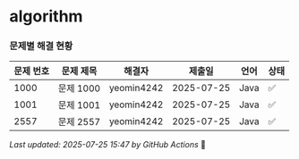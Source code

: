 # algorithm

### 문제별 해결 현황

| 문제 번호 | 문제 제목 | 해결자 | 제출일 | 언어 | 상태 |
|----------|----------|--------|--------|------|------|
| 1000 | 문제 1000 | yeomin4242 | 2025-07-25 | Java | ✅ |
| 1001 | 문제 1001 | yeomin4242 | 2025-07-25 | Java | ✅ |
| 2557 | 문제 2557 | yeomin4242 | 2025-07-25 | Java | ✅ |---
*Last updated: 2025-07-25 15:47 by GitHub Actions* 🤖

